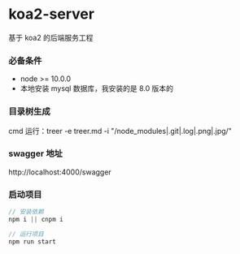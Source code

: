# koa2-server

基于 koa2 的后端服务工程

### 必备条件

- node >= 10.0.0
- 本地安装 mysql 数据库，我安装的是 8.0 版本的

### 目录树生成

cmd 运行：treer -e treer.md -i "/node_modules|.git|.log|.png|.jpg/"

### swagger 地址

http://localhost:4000/swagger

### 启动项目

```js
// 安装依赖
npm i || cnpm i

// 运行项目
npm run start
```






